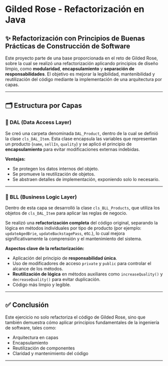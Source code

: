 # Gilded Rose - Refactorización en Java

## ✨ Refactorización con Principios de Buenas Prácticas de Construcción de Software

Este proyecto parte de una base proporcionada en el reto de Gilded Rose, sobre la cual se realizó una refactorización aplicando principios de diseño limpio, como **modularidad**, **encapsulamiento** y **separación de responsabilidades**. El objetivo es mejorar la legibilidad, mantenibilidad y reutilización del código mediante la implementación de una arquitectura por capas.

---

## 🗂️ Estructura por Capas

### 🔹 DAL (Data Access Layer)

Se creó una carpeta denominada `DAL_Product`, dentro de la cual se definió la clase `cls_DAL_Item`. Esta clase encapsula las variables que representan un producto (`name`, `sellIn`, `quality`) y se aplicó el principio de **encapsulamiento** para evitar modificaciones externas indebidas.

**Ventajas:**

- Se protegen los datos internos del objeto.
- Se promueve la reutilización de objetos.
- Se abstraen detalles de implementación, exponiendo solo lo necesario.

---

### 🔹 BLL (Business Logic Layer)

Dentro de esta capa se desarrolló la clase `cls_BLL_Products`, que utiliza los objetos de `cls_DAL_Item` para aplicar las reglas de negocio.

Se realizó una **refactorización completa** del código original, separando la lógica en métodos individuales por tipo de producto (por ejemplo: `updateAgedBrie`, `updateBackstagePass`, etc.), lo cual mejora significativamente la comprensión y el mantenimiento del sistema.

**Aspectos clave de la refactorización:**

- Aplicación del principio de **responsabilidad única**.
- Uso de modificadores de acceso `private` y `public` para controlar el alcance de los métodos.
- **Reutilización de lógica** en métodos auxiliares como `increaseQuality()` y `decreaseQuality()` para evitar duplicación.
- Código más limpio y legible.

---

## ✅ Conclusión

Este ejercicio no solo refactoriza el código de Gilded Rose, sino que también demuestra cómo aplicar principios fundamentales de la ingeniería de software, tales como:

- Arquitectura en capas
- Encapsulamiento
- Reutilización de componentes
- Claridad y mantenimiento del código

---
